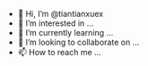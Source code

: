 - 👋 Hi, I’m @tiantianxuex
- 👀 I’m interested in ...
- 🌱 I’m currently learning ...
- 💞️ I’m looking to collaborate on ...
- 📫 How to reach me ...

<!---
tiantianxuex/tiantianxuex is a ✨ special ✨ repository because its `README.md` (this file) appears on your GitHub profile.
You can click the Preview link to take a look at your changes.
--->
